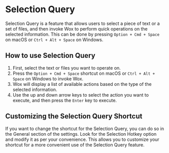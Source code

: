 # Selection Query

Selection Query is a feature that allows users to select a piece of text or a set of files, and then invoke Wox to perform quick operations on the selected information. This can be
done by pressing `Option + Cmd + Space` on macOS or `Ctrl + Alt + Space` on Windows.

## How to use Selection Query

1. First, select the text or files you want to operate on.
2. Press the `Option + Cmd + Space` shortcut on macOS or `Ctrl + Alt + Space` on Windows to invoke Wox.
3. Wox will display a list of available actions based on the type of the selected information.
4. Use the up and down arrow keys to select the action you want to execute, and then press the `Enter` key to execute.

## Customizing the Selection Query Shortcut

If you want to change the shortcut for the Selection Query, you can do so in the General section of the settings. Look for the Selection Hotkey option and modify it as per your
convenience. This allows you to customize your shortcut for a more convenient use of the Selection Query feature. 